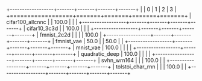 +------------------+-------+-------+-------+-------+
|                  | 0     | 1     | 2     | 3     |
+==================+=======+=======+=======+=======+
| cifar100_allcnnc |       | 100.0 |       |       |
+------------------+-------+-------+-------+-------+
| cifar10_3c3d     |       | 100.0 |       |       |
+------------------+-------+-------+-------+-------+
| fmnist_2c2d      |       |       |       | 100.0 |
+------------------+-------+-------+-------+-------+
| fmnist_vae       | 50.0  |       | 50.0  |       |
+------------------+-------+-------+-------+-------+
| mnist_vae        | 100.0 |       |       |       |
+------------------+-------+-------+-------+-------+
| quadratic_deep   | 100.0 |       |       |       |
+------------------+-------+-------+-------+-------+
| svhn_wrn164      |       |       | 100.0 |       |
+------------------+-------+-------+-------+-------+
| tolstoi_char_rnn |       |       | 100.0 |       |
+------------------+-------+-------+-------+-------+
